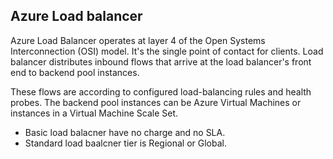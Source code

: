 ## Azure Load balancer

Azure Load Balancer operates at layer 4 of the Open Systems Interconnection (OSI) model. It's the single point of contact for clients. Load balancer distributes inbound flows that arrive at the load balancer's front end to backend pool instances.

These flows are according to configured load-balancing rules and health probes. The backend pool instances can be Azure Virtual Machines or instances in a Virtual Machine Scale Set.

- Basic load balacner have no charge and no SLA.
- Standard load baalcner tier is Regional or Global.
